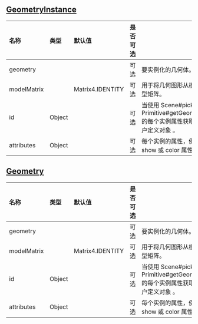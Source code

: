 ## [GeometryInstance](https://staven630.github.io/cesium-doc-zh/GeometryInstance.html)

| 名称        | 类型   | 默认值           | 是否可选 | 描述                                                                                                                  |
| :---------- | :----- | :--------------- | :------- | --------------------------------------------------------------------------------------------------------------------- |
| geometry    |        |                  | 可选     | 要实例化的几何体。                                                                                                    |
| modelMatrix |        | Matrix4.IDENTITY | 可选     | 用于将几何图形从模型转换为世界坐标的模型矩阵。                                                                        |
| id          | Object |                  | 可选     | 当使用 Scene#pick 或使用 Primitive#getGeometryInstanceAttributes 的每个实例属性获取/设置实例时要返回的用户定义对象 。 |
| attributes  | Object |                  | 可选     | 每个实例的属性，例如下面的示例中显示的 show 或 color 属性。                                                           |

## [Geometry](https://staven630.github.io/cesium-doc-zh/Geometry.html)

| 名称        | 类型   | 默认值           | 是否可选 | 描述                                                                                                                  |
| :---------- | :----- | :--------------- | :------- | --------------------------------------------------------------------------------------------------------------------- |
| geometry    |        |                  | 可选     | 要实例化的几何体。                                                                                                    |
| modelMatrix |        | Matrix4.IDENTITY | 可选     | 用于将几何图形从模型转换为世界坐标的模型矩阵。                                                                        |
| id          | Object |                  | 可选     | 当使用 Scene#pick 或使用 Primitive#getGeometryInstanceAttributes 的每个实例属性获取/设置实例时要返回的用户定义对象 。 |
| attributes  | Object |                  | 可选     | 每个实例的属性，例如下面的示例中显示的 show 或 color 属性。                                                           |
